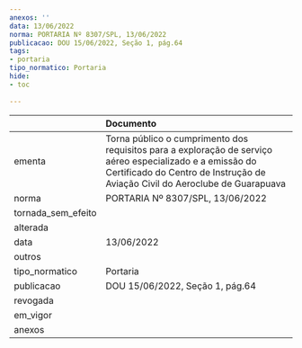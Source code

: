 ```yaml
---
anexos: ''
data: 13/06/2022
norma: PORTARIA Nº 8307/SPL, 13/06/2022
publicacao: DOU 15/06/2022, Seção 1, pág.64
tags:
- portaria
tipo_normatico: Portaria
hide: 
- toc 
 
---
```


|                    | Documento                                                                                                                                                                                 |
|:-------------------|:------------------------------------------------------------------------------------------------------------------------------------------------------------------------------------------|
| ementa             | Torna público o cumprimento dos requisitos para a exploração de serviço aéreo especializado e a emissão do Certificado do Centro de Instrução de Aviação Civil do Aeroclube de Guarapuava |
| norma              | PORTARIA Nº 8307/SPL, 13/06/2022                                                                                                                                                          |
| tornada_sem_efeito |                                                                                                                                                                                           |
| alterada           |                                                                                                                                                                                           |
| data               | 13/06/2022                                                                                                                                                                                |
| outros             |                                                                                                                                                                                           |
| tipo_normatico     | Portaria                                                                                                                                                                                  |
| publicacao         | DOU 15/06/2022, Seção 1, pág.64                                                                                                                                                           |
| revogada           |                                                                                                                                                                                           |
| em_vigor           |                                                                                                                                                                                           |
| anexos             |                                                                                                                                                                                           |